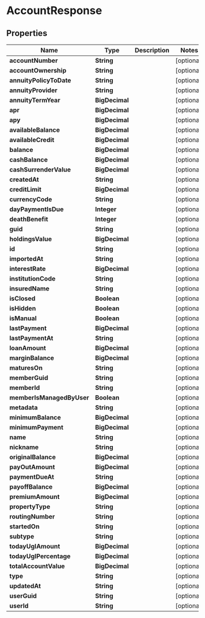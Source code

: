 

# AccountResponse


## Properties

Name | Type | Description | Notes
------------ | ------------- | ------------- | -------------
**accountNumber** | **String** |  |  [optional]
**accountOwnership** | **String** |  |  [optional]
**annuityPolicyToDate** | **String** |  |  [optional]
**annuityProvider** | **String** |  |  [optional]
**annuityTermYear** | **BigDecimal** |  |  [optional]
**apr** | **BigDecimal** |  |  [optional]
**apy** | **BigDecimal** |  |  [optional]
**availableBalance** | **BigDecimal** |  |  [optional]
**availableCredit** | **BigDecimal** |  |  [optional]
**balance** | **BigDecimal** |  |  [optional]
**cashBalance** | **BigDecimal** |  |  [optional]
**cashSurrenderValue** | **BigDecimal** |  |  [optional]
**createdAt** | **String** |  |  [optional]
**creditLimit** | **BigDecimal** |  |  [optional]
**currencyCode** | **String** |  |  [optional]
**dayPaymentIsDue** | **Integer** |  |  [optional]
**deathBenefit** | **Integer** |  |  [optional]
**guid** | **String** |  |  [optional]
**holdingsValue** | **BigDecimal** |  |  [optional]
**id** | **String** |  |  [optional]
**importedAt** | **String** |  |  [optional]
**interestRate** | **BigDecimal** |  |  [optional]
**institutionCode** | **String** |  |  [optional]
**insuredName** | **String** |  |  [optional]
**isClosed** | **Boolean** |  |  [optional]
**isHidden** | **Boolean** |  |  [optional]
**isManual** | **Boolean** |  |  [optional]
**lastPayment** | **BigDecimal** |  |  [optional]
**lastPaymentAt** | **String** |  |  [optional]
**loanAmount** | **BigDecimal** |  |  [optional]
**marginBalance** | **BigDecimal** |  |  [optional]
**maturesOn** | **String** |  |  [optional]
**memberGuid** | **String** |  |  [optional]
**memberId** | **String** |  |  [optional]
**memberIsManagedByUser** | **Boolean** |  |  [optional]
**metadata** | **String** |  |  [optional]
**minimumBalance** | **BigDecimal** |  |  [optional]
**minimumPayment** | **BigDecimal** |  |  [optional]
**name** | **String** |  |  [optional]
**nickname** | **String** |  |  [optional]
**originalBalance** | **BigDecimal** |  |  [optional]
**payOutAmount** | **BigDecimal** |  |  [optional]
**paymentDueAt** | **String** |  |  [optional]
**payoffBalance** | **BigDecimal** |  |  [optional]
**premiumAmount** | **BigDecimal** |  |  [optional]
**propertyType** | **String** |  |  [optional]
**routingNumber** | **String** |  |  [optional]
**startedOn** | **String** |  |  [optional]
**subtype** | **String** |  |  [optional]
**todayUglAmount** | **BigDecimal** |  |  [optional]
**todayUglPercentage** | **BigDecimal** |  |  [optional]
**totalAccountValue** | **BigDecimal** |  |  [optional]
**type** | **String** |  |  [optional]
**updatedAt** | **String** |  |  [optional]
**userGuid** | **String** |  |  [optional]
**userId** | **String** |  |  [optional]



